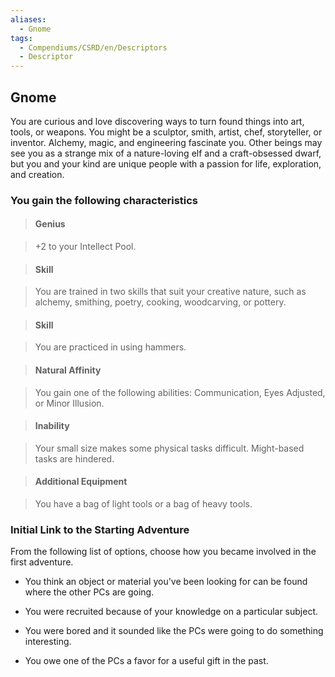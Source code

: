 ```yaml
---
aliases:
  - Gnome
tags:
  - Compendiums/CSRD/en/Descriptors
  - Descriptor
---
```

  
## Gnome    
You are curious and love discovering ways to turn found things into art, tools, or weapons. You might be a sculptor, smith, artist, chef, storyteller, or inventor. Alchemy, magic, and engineering fascinate you. Other beings may see you as a strange mix of a nature-loving elf and a craft-obsessed dwarf, but you and your kind are unique people with a passion for life, exploration, and creation.  
### You gain the following characteristics    
> #### Genius  
> +2 to your Intellect Pool.    
  
> #### Skill  
> You are trained in two skills that suit your creative nature, such as alchemy, smithing, poetry, cooking, woodcarving, or pottery.    
  
> #### Skill  
> You are practiced in using hammers.    
  
> #### Natural Affinity  
> You gain one of the following abilities: Communication, Eyes Adjusted, or Minor Illusion.    
  
> #### Inability  
> Your small size makes some physical tasks difficult. Might-based tasks are hindered.    
  
> #### Additional Equipment  
> You have a bag of light tools or a bag of heavy tools.    
  
### Initial Link to the Starting Adventure    
From the following list of options, choose how you became involved in the first adventure.    
- You think an object or material you've been looking for can be found where the other PCs are going.    
- You were recruited because of your knowledge on a particular subject.    
- You were bored and it sounded like the PCs were going to do something interesting.    
- You owe one of the PCs a favor for a useful gift in the past.  